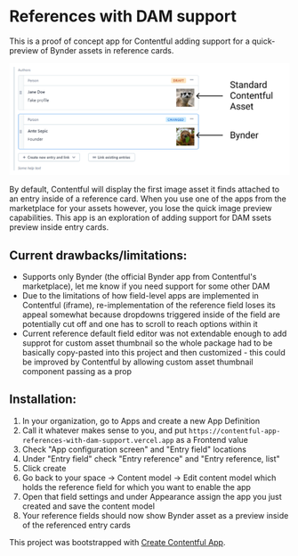 # References with DAM support

This is a proof of concept app for Contentful adding support for a quick-preview of Bynder assets in reference cards.

![Screenshot](./screenshot.png)

By default, Contentful will display the first image asset it finds attached to an entry inside of a reference card. When you use one of the apps from the marketplace for your assets however, you lose the quick image preview capabilities. This app is an exploration of adding support for DAM ssets preview inside entry cards.

## Current drawbacks/limitations:

- Supports only Bynder (the official Bynder app from Contentful's marketplace), let me know if you need support for some other DAM
- Due to the limitations of how field-level apps are implemented in Contentful (iframe), re-implementation of the reference field loses its appeal somewhat because dropdowns triggered inside of the field are potentially cut off and one has to scroll to reach options within it
- Current reference default field editor was not extendable enough to add supprot for custom asset thumbnail so the whole package had to be basically copy-pasted into this project and then customized - this could be improved by Contentful by allowing custom asset thumbnail component passing as a prop

## Installation:

1. In your organization, go to Apps and create a new App Definition
2. Call it whatever makes sense to you, and put `https://contentful-app-references-with-dam-support.vercel.app` as a Frontend value
3. Check "App configuration screen" and "Entry field" locations
4. Under "Entry field" check "Entry reference" and "Entry reference, list"
5. Click create
6. Go back to your space -> Content model -> Edit content model which holds the reference field for which you want to enable the app
7. Open that field settings and under Appearance assign the app you just created and save the content model
8. Your reference fields should now show Bynder asset as a preview inside of the referenced entry cards

This project was bootstrapped with [Create Contentful App](https://github.com/contentful/create-contentful-app).

